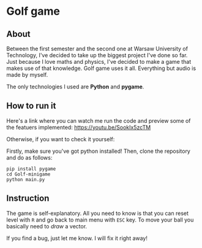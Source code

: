 # Golf game

## About

Between the first semester and the second one at Warsaw University of Technology, I've decided to take up the biggest 
project I've done so far. Just because I love maths and physics, I've decided to make a game that makes use of
that knowledge. Golf game uses it all. Everything but audio is made by myself.

The only technologies I used are **Python** and **pygame**.

## How to run it
Here's a link where you can watch me run the code and preview some of the featuers implemented:
https://youtu.be/SookIx5zcTM

Otherwise, if you want to check it yourself:

Firstly, make sure you've got python installed! Then, clone the repository and do as follows:

```
pip install pygame
cd Golf-minigame
python main.py
```

## Instruction

The game is self-explanatory. All you need to know is that you can reset level with `R` and go back to main menu with 
`ESC` key. To move your ball you basically need to _draw_ a vector.

If you find a bug, just let me know. I will fix it right away! 
